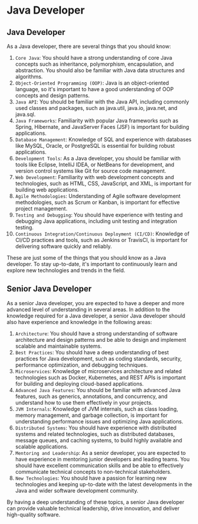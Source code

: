 # Java Developer

## Java Developer

As a Java developer, there are several things that you should know:

1. `Core Java`: You should have a strong understanding of core Java concepts such as inheritance, polymorphism, encapsulation, and abstraction. You should also be familiar with Java data structures and algorithms.
2. `Object-Oriented Programming (OOP)`: Java is an object-oriented language, so it's important to have a good understanding of OOP concepts and design patterns.
3. `Java API`: You should be familiar with the Java API, including commonly used classes and packages, such as java.util, java.io, java.net, and java.sql.
4. `Java Frameworks`: Familiarity with popular Java frameworks such as Spring, Hibernate, and JavaServer Faces (JSF) is important for building applications.
5. `Database Management`: Knowledge of SQL and experience with databases like MySQL, Oracle, or PostgreSQL is essential for building robust applications.
6. `Development Tools`: As a Java developer, you should be familiar with tools like Eclipse, IntelliJ IDEA, or NetBeans for development, and version control systems like Git for source code management.
7. `Web Development`: Familiarity with web development concepts and technologies, such as HTML, CSS, JavaScript, and XML, is important for building web applications.
8. `Agile Methodologies`: Understanding of Agile software development methodologies, such as Scrum or Kanban, is important for effective project management.
9. `Testing and Debugging`: You should have experience with testing and debugging Java applications, including unit testing and integration testing.
10. `Continuous Integration/Continuous Deployment (CI/CD)`: Knowledge of CI/CD practices and tools, such as Jenkins or TravisCI, is important for delivering software quickly and reliably.

These are just some of the things that you should know as a Java developer. To stay up-to-date, it's important to continuously learn and explore new technologies and trends in the field.

## Senior Java Developer

As a senior Java developer, you are expected to have a deeper and more advanced level of understanding in several areas. In addition to the knowledge required for a Java developer, a senior Java developer should also have experience and knowledge in the following areas:

1. `Architecture`: You should have a strong understanding of software architecture and design patterns and be able to design and implement scalable and maintainable systems.
2. `Best Practices`: You should have a deep understanding of best practices for Java development, such as coding standards, security, performance optimization, and debugging techniques.
3. `Microservices`: Knowledge of microservices architecture and related technologies such as Docker, Kubernetes, and REST APIs is important for building and deploying cloud-based applications.
4. `Advanced Java Features`: You should be familiar with advanced Java features, such as generics, annotations, and concurrency, and understand how to use them effectively in your projects.
5. `JVM Internals`: Knowledge of JVM internals, such as class loading, memory management, and garbage collection, is important for understanding performance issues and optimizing Java applications.
6. `Distributed Systems`: You should have experience with distributed systems and related technologies, such as distributed databases, message queues, and caching systems, to build highly available and scalable applications.
7. `Mentoring and Leadership`: As a senior developer, you are expected to have experience in mentoring junior developers and leading teams. You should have excellent communication skills and be able to effectively communicate technical concepts to non-technical stakeholders.
8. `New Technologies`: You should have a passion for learning new technologies and keeping up-to-date with the latest developments in the Java and wider software development community.

By having a deep understanding of these topics, a senior Java developer can provide valuable technical leadership, drive innovation, and deliver high-quality software.
